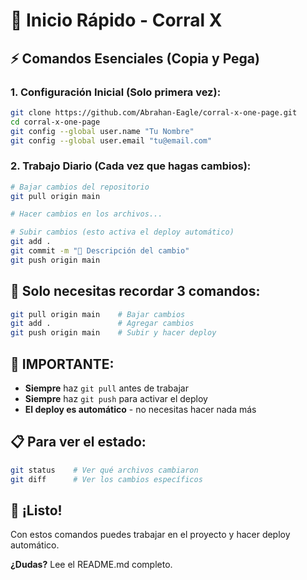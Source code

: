 # 🚀 Inicio Rápido - Corral X

## ⚡ Comandos Esenciales (Copia y Pega)

### **1. Configuración Inicial (Solo primera vez):**
```bash
git clone https://github.com/Abrahan-Eagle/corral-x-one-page.git
cd corral-x-one-page
git config --global user.name "Tu Nombre"
git config --global user.email "tu@email.com"
```

### **2. Trabajo Diario (Cada vez que hagas cambios):**
```bash
# Bajar cambios del repositorio
git pull origin main

# Hacer cambios en los archivos...

# Subir cambios (esto activa el deploy automático)
git add .
git commit -m "📝 Descripción del cambio"
git push origin main
```

## 🎯 **Solo necesitas recordar 3 comandos:**
```bash
git pull origin main    # Bajar cambios
git add .               # Agregar cambios
git push origin main    # Subir y hacer deploy
```

## 🚨 **IMPORTANTE:**
- **Siempre** haz `git pull` antes de trabajar
- **Siempre** haz `git push` para activar el deploy
- **El deploy es automático** - no necesitas hacer nada más

## 📋 **Para ver el estado:**
```bash
git status    # Ver qué archivos cambiaron
git diff      # Ver los cambios específicos
```

## 🎉 **¡Listo!**
Con estos comandos puedes trabajar en el proyecto y hacer deploy automático.

**¿Dudas?** Lee el README.md completo.
